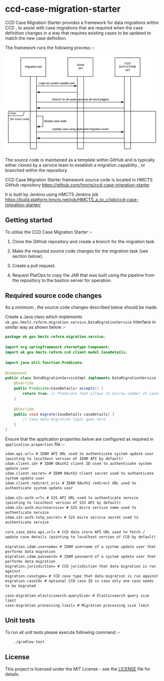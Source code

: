 # ccd-case-migration-starter

CCD Case Migration Starter provides a framework for data migrations within CCD , to assist with case migrations that are required when the case definition changes in a way that requires existing cases to be updated to match the new case definition.

The framework runs the following process :-

![diagram](docs/process.png)

The source code is maintained as a template within GitHub and is typically either cloned by a service team to establish a migration capability , or branched within the repository.

CCD Case Migration Starter framework source code is located in HMCTS GitHub repository  https://github.com/hmcts/ccd-case-migration-starter

It is built by Jenkins using HMCTS Jenkins job  https://build.platform.hmcts.net/job/HMCTS_a_to_c/job/ccd-case-migration-starter/

## Getting started

To utilise the CCD Case Migration Starter :-

1. Clone the GitHub repository and create a branch for the migration task.

2. Make the required source code changes for the migration task (see section below).

3. Create a pull request.

4. Request PlatOps to copy the JAR that was built using the pipeline from the repository to the bastion server for operation.

## Required source code changes

As a minimum , the source code changes described below should be made.

Create a Java class which implements `uk.gov.hmcts.reform.migration.service.DataMigrationService` interface in similar way as shown below :-

```java
package uk.gov.hmcts.reform.migration.service;

import org.springframework.stereotype.Component;
import uk.gov.hmcts.reform.ccd.client.model.CaseDetails;

import java.util.function.Predicate;

@Component
public class DataMigrationServiceImpl implements DataMigrationService {
    @Override
    public Predicate<CaseDetails> accepts() {
        return true; // Predicate that allows to narrow number of cases that gets migrated
    }

    @Override
    public void migrate(CaseDetails caseDetails) {
        // Case data migration logic goes here
    }
}
```

Ensure that the application properties below are configured as required in `application.properties` file :-

```properties
idam.api.url= # IDAM API URL used to authenticate system update user (pointing to localhost version of IDAM API by default)
idam.client.id= # IDAM OAuth2 client ID used to authenticate system update user
idam.client.secret= # IDAM OAuth2 client secret used to authenticate system update user
idam.client.redirect_uri= # IDAM OAuth2 redirect URL used to authenticate system update user

idam.s2s-auth.url= # S2S API URL used to authenticate service (pointing to localhost version of S2S API by default)
idam.s2s-auth.microservice= # S2S micro service name used to authenticate service
idam.s2s-auth.totp_secret= # S2S micro service secret used to authenticate service

core_case_data.api.url= # CCD data store API URL used to fetch / update case details (pointing to localhost version of CCD by default)

migration.idam.username= # IDAM username of a system update user that performs data migration
migration.idam.password= # IDAM password of a system update user that performs data migration
migration.jurisdiction= # CCD jurisdiction that data migration is run against
migration.casetype= # CCD case type that data migration is run against
migration.caseId= # optional CCD case ID in case only one case needs to be migrated

case-migration.elasticsearch.querySize= # Elasticsearch query size limit
case-migration.processing.limit= # Migration processing size limit
```

## Unit tests

To run all unit tests please execute following command :-

```bash
    ./gradlew test
```

## License

This project is licensed under the MIT License - see the [LICENSE](LICENSE) file for details.
